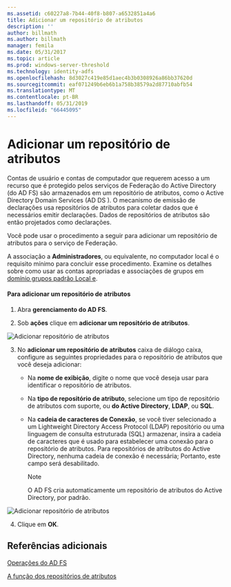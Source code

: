 ```yaml
---
ms.assetid: c60227a8-7b44-40f8-b807-a6532851a4a6
title: Adicionar um repositório de atributos
description: ''
author: billmath
ms.author: billmath
manager: femila
ms.date: 05/31/2017
ms.topic: article
ms.prod: windows-server-threshold
ms.technology: identity-adfs
ms.openlocfilehash: 8d3027c419e85d1aec4b3b0308926a86bb37620d
ms.sourcegitcommit: eaf071249b6eb6b1a758b38579a2d87710abfb54
ms.translationtype: MT
ms.contentlocale: pt-BR
ms.lasthandoff: 05/31/2019
ms.locfileid: "66445095"
---
```

# <a name="add-an-attribute-store"></a>Adicionar um repositório de atributos


Contas de usuário e contas de computador que requerem acesso a um recurso que é protegido pelos serviços de Federação do Active Directory \(do AD FS\) são armazenados em um repositório de atributos, como o Active Directory Domain Services \(AD DS \). O mecanismo de emissão de declarações usa repositórios de atributos para coletar dados que é necessários emitir declarações. Dados de repositórios de atributos são então projetados como declarações.  
  
Você pode usar o procedimento a seguir para adicionar um repositório de atributos para o serviço de Federação.  
  
A associação a **Administradores**, ou equivalente, no computador local é o requisito mínimo para concluir esse procedimento.  Examine os detalhes sobre como usar as contas apropriadas e associações de grupos em [domínio grupos padrão Local e](https://go.microsoft.com/fwlink/?LinkId=83477).   
  
#### <a name="to-add-an-attribute-store"></a>Para adicionar um repositório de atributos  
  
1.  Abra **gerenciamento do AD FS**.  
  
2.  Sob **ações** clique em **adicionar um repositório de atributos**.  

![Adicionar repositório de atributos](media/Add-an-Attribute-Store/addstore1.PNG)
  
3. No **adicionar um repositório de atributos** caixa de diálogo caixa, configure as seguintes propriedades para o repositório de atributos que você deseja adicionar:  
  
   -   Na **nome de exibição**, digite o nome que você deseja usar para identificar o repositório de atributos.  
  
   -   Na **tipo de repositório de atributo**, selecione um tipo de repositório de atributos com suporte, ou **do Active Directory**, **LDAP**, ou **SQL**.  
  
   -   Na **cadeia de caracteres de Conexão**, se você tiver selecionado a um Lightweight Directory Access Protocol \(LDAP\) repositório ou uma linguagem de consulta estruturada \(SQL\) armazenar, insira a cadeia de caracteres que é usado para estabelecer uma conexão para o repositório de atributos. Para repositórios de atributos do Active Directory, nenhuma cadeia de conexão é necessária; Portanto, este campo será desabilitado.  
  
       > [!NOTE]  
       > O AD FS cria automaticamente um repositório de atributos do Active Directory, por padrão.  
 
![Adicionar repositório de atributos](media/Add-an-Attribute-Store/addstore2.PNG) 

4. Clique em **OK**.  
  
## <a name="additional-references"></a>Referências adicionais  

[Operações do AD FS](../../ad-fs/AD-FS-2016-Operations.md)
  
[A função dos repositórios de atributos](../../ad-fs/technical-reference/The-Role-of-Attribute-Stores.md)  
